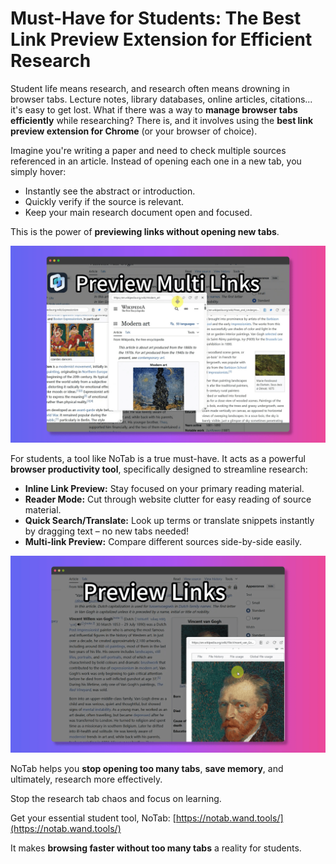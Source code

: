 # Must-Have for Students: The Best Link Preview Extension for Efficient Research

Student life means research, and research often means drowning in browser tabs. Lecture notes, library databases, online articles, citations... it's easy to get lost. What if there was a way to **manage browser tabs efficiently** while researching? There is, and it involves using the **best link preview extension for Chrome** (or your browser of choice).

Imagine you're writing a paper and need to check multiple sources referenced in an article. Instead of opening each one in a new tab, you simply hover:
*   Instantly see the abstract or introduction.
*   Quickly verify if the source is relevant.
*   Keep your main research document open and focused.

This is the power of **previewing links without opening new tabs**.

![Student researching with link preview](../images/notab1.png)

For students, a tool like NoTab is a true must-have. It acts as a powerful **browser productivity tool**, specifically designed to streamline research:
*   **Inline Link Preview:** Stay focused on your primary reading material.
*   **Reader Mode:** Cut through website clutter for easy reading of source material.
*   **Quick Search/Translate:** Look up terms or translate snippets instantly by dragging text – no new tabs needed!
*   **Multi-link Preview:** Compare different sources side-by-side easily.

![NoTab reader mode for research](../images/notab2.png)

NoTab helps you **stop opening too many tabs**, **save memory**, and ultimately, research more effectively.

Stop the research tab chaos and focus on learning.

Get your essential student tool, NoTab: [https://notab.wand.tools/](https://notab.wand.tools/)

It makes **browsing faster without too many tabs** a reality for students.
